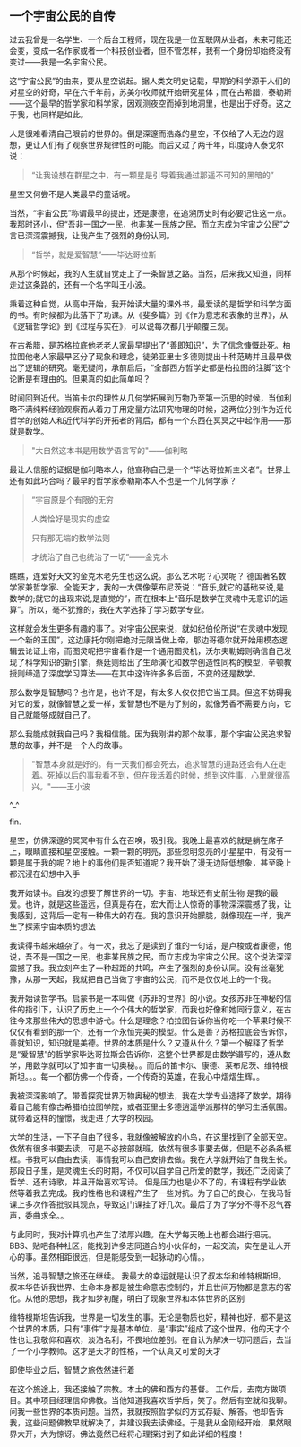## 一个宇宙公民的自传 ##



过去我曾是一名学生、一个后台工程师，现在我是一位互联网从业者，未来可能还会变，变成一名作家或者一个科技创业者，但不管怎样，我有一个身份却始终没有变过——我是一名宇宙公民。

这“宇宙公民”的由来，要从星空说起。据人类文明史记载，早期的科学源于人们的对星空的好奇，早在六千年前，苏美尔牧师就开始研究星体；而在古希腊，泰勒斯——这个最早的哲学家和科学家，因观测夜空而掉到地洞里，也是出于好奇。这之于我，也同样是如此。


人是很难看清自己眼前的世界的。倒是深邃而浩淼的星空，不仅给了人无边的遐想，更让人们有了观察世界规律性的可能。而后又过了两千年，印度诗人泰戈尔说：

>“让我设想在群星之中，有一颗星是引导着我通过那遥不可知的黑暗的”

星空又何尝不是人类最早的童话呢。

当然，“宇宙公民”称谓最早的提出，还是康德，在追溯历史时有必要记住这一点。我那时还小，但“吾非一国之一民，也非某一民族之民，而立志成为宇宙之公民”之言已深深震撼我，让我产生了强烈的身份认同。

>“哲学，就是爱智慧”——毕达哥拉斯

从那个时候起，我的人生就自觉走上了一条智慧之路。当然，后来我又知道，同样走过这条路的，还有一个名字叫王小波。

秉着这种自觉，从高中开始，我开始读大量的课外书，最爱读的是哲学和科学方面的书。有时候都为此落下了功课。从《斐多篇》到《作为意志和表象的世界》，从《逻辑哲学论》到《过程与实在》，可以说每次都几乎颠覆三观。

在古希腊，是苏格拉底他老老人家最早提出了“善即知识”，为了信念慷慨赴死。柏拉图他老人家最早区分了现象和理念，徒弟亚里士多德则提出十种范畴并且最早做出了逻辑的研究。毫无疑问，承前启后，“全部西方哲学史都是柏拉图的注脚”这个论断是有理由的。但果真的如此简单吗？

时间回到近代。当笛卡尔的理性从几何学拓展到万物乃至第一沉思的时候，当伽利略不满纯粹经验观察而从着力于用定量方法研究物理的时候，这两位分别作为近代哲学的创始人和近代科学的开拓者的背后，都有一个东西在冥冥之中起作用——那就是数学。

>"大自然这本书是用数学语言写的"——伽利略

最让人信服的证据是伽利略本人，他宣称自己是一个“毕达哥拉斯主义者”。世界上还有如此巧合吗？最早的哲学家泰勒斯本人不也是一个几何学家？

>“宇宙原是个有限的无穷
>
>人类恰好是现实的虚空
>
>只有那无端的数学法则
>
>才统治了自己也统治了一切”——金克木

瞧瞧，连爱好天文的金克木老先生也这么说。那么艺术呢？心灵呢？
德国著名数学家兼哲学家、全能天才，我的一大偶像莱布尼茨说：“音乐,就它的基础来说,是数学的;就它的出现来说,是直觉的”，而在根本上“音乐是数学在灵魂中无意识的运算”。所以，毫不犹豫的，我在大学选择了学习数学专业。

这样就会发生更多有趣的事了。对宇宙公民来说，就如纪伯伦所说“在灵魂中发现一个新的王国”，这边康托尔刚把绝对无限当做上帝，那边哥德尔就开始用模态逻辑去论证上帝，而图灵呢把宇宙看作是一个通用图灵机，沃尔夫勒姆则确信自己发现了科学知识的新引擎，蔡廷则给出了生命演化和数学创造性同构的模型，辛顿教授则缔造了深度学习算法——在其中这许许多多后面，不变的还是数学。

那么数学是智慧吗？也许是，也许不是，有太多人仅仅把它当工具。但这不妨碍我对它的爱，就像智慧之爱一样，爱智慧也不是为了别的，就像芳香不需要方向，它自己就能够成就自己了。

那么我能成就我自己吗？我相信能。因为我刚讲的那个故事，那个宇宙公民追求智慧的故事，并不是一个人的故事。
>"智慧本身就是好的。有一天我们都会死去，追求智慧的道路还会有人在走着。死掉以后的事我看不到，但在我活着的时候，想到这件事，心里就很高兴。"——王小波

^_^

fin.




星空，仿佛深邃的冥冥中有什么在召唤，吸引我。我晚上最喜欢的就是躺在席子上，眼睛直接和星空接触。一颗一颗的明亮，那些忽明忽亮的小星星中，有没有一颗是属于我的呢？地上的事他们是否知道呢？我开始了漫无边际低想象，甚至晚上都沉浸在幻想中入手

我开始读书。自发的想要了解世界的一切。宇宙、地球还有史前生物 是我的最爱。也许，就是这些遥远，但真是存在，宏大而让人惊奇的事物深深震撼了我，让我感到，这背后一定有一种伟大的存在。我的意识开始朦胧，就像现在一样，我产生了探索宇宙本质的想法

我读得书越来越杂了。有一次，我忘了是读到了谁的一句话，是卢梭或者康德，他说，吾不是一国之一民，也非某民族之民，而立志成为宇宙之公民。这个说法深深震撼了我。我立刻产生了一种超距的共鸣，产生了强烈的身份认同。没有丝毫犹豫，从那一天起，我就把自己当做了宇宙的公民，而不是仅仅地上的一个我。

我开始读哲学书。启蒙书是一本叫做《苏菲的世界》的小说。女孩苏菲在神秘的信件的指引下，认识了历史上一个个伟大的哲学家，而我也好像和她同行意义，在古往今来那些伟大的思想中游弋。什么是理念？柏拉图告诉你当你吃一个苹果时候不仅仅有看到的那一个，还有一个永恒完美的模型。什么是善？苏格拉底会告诉你，善就知识，知识就是美德。世界的本质是什么？又遵从什么？第一个解释了哲学是“爱智慧”的哲学家毕达哥拉斯会告诉你，这整个世界都是由数学谱写的，遵从数学，用数学就可以了知宇宙一切奥秘。。而后的笛卡尔、康德、莱布尼茨、维特根斯坦。。。每一个都仿佛一个传奇，一个传奇的英雄，在我心中熠熠生辉。。

我被深深影响了。带着探究世界万物奥秘的想法，我在大学专业选择了数学。期待着自己能有像古希腊柏拉图学院，或者亚里士多德逍遥学派那样的学习生活氛围。就带着这样的憧憬，我走进了大学的校园。

大学的生活，一下子自由了很多，我就像被解放的小鸟，在这里找到了全部天空。依然有很多书要去读，可是不必按部就班，依然有很多事要去做，但是不必条条框框。书我可以自由去读，事情我可以自己安排去做。我在大学就开始了自我生长。那段日子里，是灵魂生长的时期，不仅可以自学自己所爱的数学，我还广泛阅读了哲学、还有诗歌，并且开始喜欢写诗。
但是压力也是少不了的，有课程有学业依然等着我去完成。我的性格也和课程产生了一些对抗。为了自己的良心，在我马哲课上多次作答批驳其观点，导致这门课挂了好几次。最后了为了学分不得不忍气吞声，委曲求全。。

与此同时，我对计算机也产生了浓厚兴趣。在大学每天晚上也都会进行把玩。BBS、贴吧各种社区，能找到许多志同道合的小伙伴的，一起交流，实在是让人开心的事。虽然相距很远，但是能感受到一起脉动的心情。。


当然，追寻智慧之旅还在继续。
我最大的幸运就是认识了叔本华和维特根斯坦。叔本华告诉我世界、生命本身都是被生命意志控制的，并且世间万物都是意志的客化。从他的思想，我才如梦初醒，明白了现象世界和本体世界的区别

维特根斯坦告诉我，世界是一切发生的事。无论是物质也好，精神也好，都不是这个世界的本质，只有“事件”才是基本单位，是“事实”组成了这个世界。他的天才个性也让我敬仰和喜欢，淡泊名利，不畏地位差别。在自认为解决一切问题后，去当了一个小学教师。这才是天才的性格，一个认真又可爱的天才

即使毕业之后，智慧之旅依然进行着

在这个旅途上，我还接触了宗教。本土的佛和西方的基督。
工作后，去南方做项目。其中项目经理信仰佛教。当他知道我喜欢哲学后，笑了。然后有空就和我聊。问我一些世界的本质问题。当然，我就按照哲学似的方式存疑、解答。他却告诉我，这些问题佛教早就解决了，并建议我去读佛经。于是我从金刚经开始，果然眼界大开，大为惊讶。佛法竟然已经将心理探讨到了如此详细的程度！